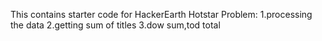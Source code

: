 This contains starter code for HackerEarth Hotstar Problem:
1.processing the data
2.getting sum of titles
3.dow sum,tod total

     